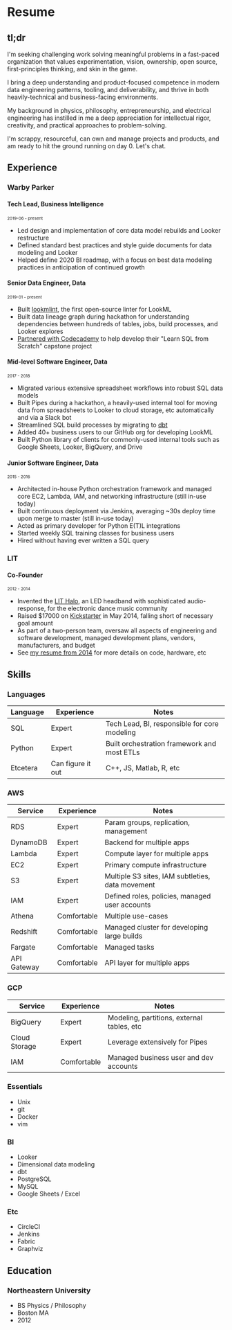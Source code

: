 # Resume

## tl;dr

I'm seeking challenging work solving meaningful problems in a fast-paced organization that values experimentation, vision, ownership, open source, first-principles thinking, and skin in the game.

I bring a deep understanding and product-focused competence in modern data engineering patterns, tooling, and deliverability, and thrive in both heavily-technical and business-facing environments.

My background in physics, philosophy, entrepreneurship, and electrical engineering has instilled in me a deep appreciation for intellectual rigor, creativity, and practical approaches to problem-solving.

I'm scrappy, resourceful, can own and manage projects and products, and am ready to hit the ground running on day 0. Let's chat.

## Experience

### Warby Parker

#### Tech Lead, Business Intelligence

<p style="font-size:.6rem;">2019-06 - present</p>

- Led design and implementation of core data model rebuilds and Looker restructure
- Defined standard best practices and style guide documents for data modeling and Looker
- Helped define 2020 BI roadmap, with a focus on best data modeling practices in anticipation of continued growth

#### Senior Data Engineer, Data

<p style="font-size:.6rem;">2019-01 - present</p>

- Built [lookmlint](https://github.com/warbyparker/lookmlint), the first open-source linter for LookML
- Built data lineage graph during hackathon for understanding dependencies between hundreds of tables, jobs, build processes, and Looker explores
- [Partnered with Codecademy](https://news.codecademy.com/data-engineer-warby-parker/) to help develop their "Learn SQL from Scratch" capstone project


#### Mid-level Software Engineer, Data

<p style="font-size:.6rem;">2017 - 2018</p>

- Migrated various extensive spreadsheet workflows into robust SQL data models
- Built Pipes during a hackathon, a heavily-used internal tool for moving data from spreadsheets to Looker to cloud storage, etc automatically and via a Slack bot
- Streamlined SQL build processes by migrating to [dbt](https://getdbt.com)
- Added 40+ business users to our GitHub org for developing LookML
- Built Python library of clients for commonly-used internal tools such as Google Sheets, Looker, BigQuery, and Drive

#### Junior Software Engineer, Data

<p style="font-size:.6rem;">2015 - 2016</p>

- Architected in-house Python orchestration framework and managed core EC2, Lambda, IAM, and networking infrastructure (still in-use today)
- Built continuous deployment via Jenkins, averaging ~30s deploy time upon merge to master (still in-use today)
- Acted as primary developer for Python E(T)L integrations
- Started weekly SQL training classes for business users
- Hired without having ever written a SQL query

### LIT

#### Co-Founder

<p style="font-size:.6rem;">2012 - 2014</p>

- Invented the [LIT Halo](https://web.archive.org/web/20141202233518/http://litlitlit.com/), an LED headband with sophisticated audio-response, for the electronic dance music community
- Raised $17000 on [Kickstarter](https://www.kickstarter.com/projects/litlitlit/halo-rave-gear-revolutionized) in May 2014, falling short of necessary goal amount
- As part of a two-person team, oversaw all aspects of engineering and software development, managed development plans, vendors, manufacturers, and budget
- See [my resume from 2014](https://web.archive.org/web/20150130070105/http://ryantuck.io/resume/) for more details on code, hardware, etc


## Skills

### Languages

| Language | Experience | Notes |
| --- | --- | --- |
| SQL | Expert | Tech Lead, BI, responsible for core modeling |
| Python | Expert | Built orchestration framework and most ETLs |
| Etcetera | Can figure it out | C++, JS, Matlab, R, etc |


### AWS

| Service | Experience | Notes |
| --- | --- | --- |
| RDS | Expert | Param groups, replication, management |
| DynamoDB | Expert | Backend for multiple apps |
| Lambda | Expert | Compute layer for multiple apps |
| EC2 | Expert | Primary compute infrastructure |
| S3 | Expert | Multiple S3 sites, IAM subtleties, data movement |
| IAM | Expert | Defined roles, policies, managed user accounts |
| Athena | Comfortable | Multiple use-cases |
| Redshift | Comfortable | Managed cluster for developing large builds |
| Fargate | Comfortable | Managed tasks |
| API Gateway | Comfortable | API layer for multiple apps|



### GCP

| Service | Experience | Notes |
| --- | --- | --- |
| BigQuery | Expert | Modeling, partitions, external tables, etc |
| Cloud Storage | Expert | Leverage extensively for Pipes |
| IAM | Comfortable | Managed business user and dev accounts |


### Essentials

- Unix
- git
- Docker
- vim

### BI

- Looker
- Dimensional data modeling
- dbt
- PostgreSQL
- MySQL
- Google Sheets / Excel

### Etc

- CircleCI
- Jenkins
- Fabric
- Graphviz



## Education

### Northeastern University

- BS Physics / Philosophy
- Boston MA
- 2012
